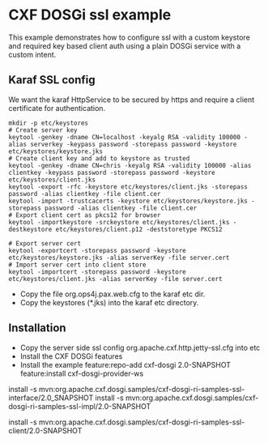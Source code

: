 # CXF DOSGi ssl example

This example demonstrates how to configure ssl with a custom keystore and required key based client auth using a plain DOSGi service with a custom intent.

## Karaf SSL config

We want the karaf HttpService to be secured by https and require a client certificate for authentication.


	mkdir -p etc/keystores
	# Create server key
	keytool -genkey -dname CN=localhost -keyalg RSA -validity 100000 -alias serverkey -keypass password -storepass password -keystore etc/keystores/keystore.jks
	# Create client key and add to keystore as trusted
	keytool -genkey -dname CN=chris -keyalg RSA -validity 100000 -alias clientkey -keypass password -storepass password -keystore etc/keystores/client.jks
	keytool -export -rfc -keystore etc/keystores/client.jks -storepass password -alias clientkey -file client.cer
	keytool -import -trustcacerts -keystore etc/keystores/keystore.jks -storepass password -alias clientkey -file client.cer
	# Export client cert as pkcs12 for browser
	keytool -importkeystore -srckeystore etc/keystores/client.jks -destkeystore etc/keystores/client.p12 -deststoretype PKCS12
	
	# Export server cert
	keytool -exportcert -storepass password -keystore etc/keystores/keystore.jks -alias serverKey -file server.cert
	# Import server cert into client store
	keytool -importcert -storepass password -keystore etc/keystores/client.jks -alias serverKey -file server.cert
	

- Copy the file org.ops4j.pax.web.cfg to the karaf etc dir.
- Copy the keystores (*.jks) into the karaf etc directory.

## Installation

- Copy the server side ssl config org.apache.cxf.http.jetty-ssl.cfg into etc 
- Install the CXF DOSGi features
- Install the example
feature:repo-add cxf-dosgi 2.0-SNAPSHOT
feature:install cxf-dosgi-provider-ws

install -s mvn:org.apache.cxf.dosgi.samples/cxf-dosgi-ri-samples-ssl-interface/2.0_SNAPSHOT
install -s mvn:org.apache.cxf.dosgi.samples/cxf-dosgi-ri-samples-ssl-impl/2.0-SNAPSHOT

install -s mvn:org.apache.cxf.dosgi.samples/cxf-dosgi-ri-samples-ssl-client/2.0-SNAPSHOT
